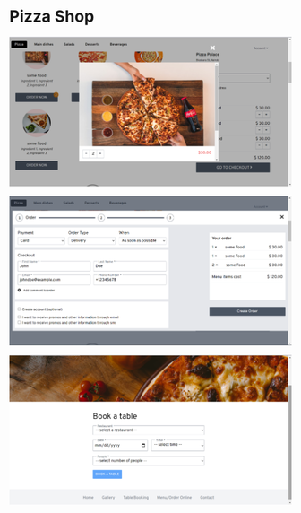 # Pizza Shop

![website screenshot](./screenshot-1.png)

![website screenshot](./screenshot-2.png)

![website screenshot](./screenshot-3.png)



